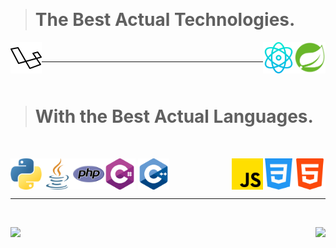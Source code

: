 &nbsp;

> # The Best Actual Technologies.


<div>
  <img align="left" src="images/icons8-laravel-50.png" width="50px" height="50px">
  <img align="right" src="images/spring-boot.png" width="50px" height="50px">
  <img align="right" src="images/physics.png" width="50px" height="50px">
</div>

&nbsp;

---

&nbsp;

> # With the Best Actual Languages.

&nbsp;

<div>
  <img align="left" src="images/python.png" width="50px" height="50px">
  <img align="right" src="images/html-5.png" width="50px" height="50px">
  <img align="right" src="images/css-3.png" width="50px" height="50px">
  <img align="center" src="images/c-sharp.png" width="50px" height="50px">
  <img align="right" src="images/js.png" width="50px" height="50px">
  <img align="center" src="images/c-.png" width="50px" height="50px">
  <img align="left" src="images/java.png" width="50px" height="50px">
  <img align="left" src="images/php.png" width="50px" height="50px">
</div>

---

&nbsp;

<div>
  <img align="left" src="https://views.whatilearened.today/views/github/Kentomii/verma-anushka.svg">
  <img align="right" src="https://img.shields.io/badge/Gracias%20por%20visitarme%20Negro-!-1EAEDB.svg">
</div>
